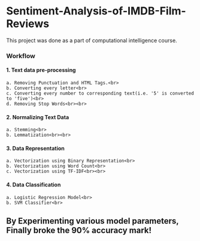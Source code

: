 # Sentiment-Analysis-of-IMDB-Film-Reviews
This project was done as a part of computational intelligence course.
### Workflow
#### 1. Text data pre-processing <br>
    a. Removing Punctuation and HTML Tags.<br>
    b. Converting every letter<br>
    c. Converting every number to corresponding text(i.e. '5' is converted to 'five')<br>
    d. Removing Stop Words<br><br>
    
#### 2. Normalizing Text Data<br>
    a. Stemming<br>
    b. Lemmatization<br><br>

#### 3. Data Representation<br>
    a. Vectorization using Binary Representation<br>
    b. Vectorization using Word Count<br>
    c. Vectorization using TF-IDF<br><br>

#### 4. Data Classification<br>
    a. Logistic Regression Model<br>
    b. SVM Classifier<br>

## By Experimenting various model parameters, Finally broke the 90% accuracy mark!
